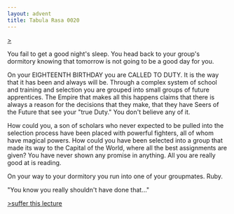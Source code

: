 ```yaml
---
layout: advent
title: Tabula Rasa 0020
---
```

[>](0019.html)

You fail to get a good night's sleep. You head back to your group's dormitory knowing that tomorrow is not going to be a good day for you. 

On your EIGHTEENTH BIRTHDAY you are CALLED TO DUTY. It is the way that it has been and always will be. Through a complex system of school and training and selection you are grouped into small groups of future apprentices. The Empire that makes all this happens claims that there is always a reason for the decisions that they make, that they have Seers of the Future that see your "true Duty." You don't believe any of it.

How could you, a son of scholars who never expected to be pulled into the selection process have been placed with powerful fighters, all of whom have magical powers. How could you have been selected into a group that made its way to the Capital of the World, where all the best assignments are given? You have never shown any promise in anything. All you are really good at is reading.

On your way to your dormitory you run into one of your groupmates. Ruby.

"You know you really shouldn't have done that..."

[>suffer this lecture](0021.html)